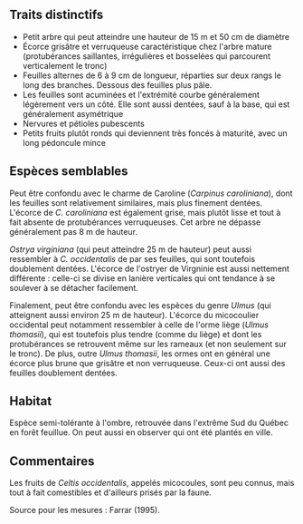 
<!--
2-https://www.inaturalist.org/observations/163558822
2-https://www.inaturalist.org/observations/190094272
3-https://www.inaturalist.org/observations/190094272
1-https://www.inaturalist.org/observations/241514069
3-https://www.inaturalist.org/observations/246033817
1-https://www.inaturalist.org/observations/218555740
3-https://www.inaturalist.org/observations/176161835
2-https://www.inaturalist.org/observations/184854368
-->

## Traits distinctifs

- Petit arbre qui peut atteindre une hauteur de 15 m et 50 cm de diamètre
- Écorce grisâtre et verruqueuse caractéristique chez l'arbre mature (protubérances saillantes, irrégulières et bosselées qui parcourent verticalement le tronc)
- Feuilles alternes de 6 à 9 cm de longueur, réparties sur deux rangs le long des branches. Dessous des feuilles plus pâle.
- Les feuilles sont acuminées et l'extrémité courbe généralement légèrement vers un côté. Elle sont aussi dentées, sauf à la base, qui est généralement asymétrique
-  Nervures et pétioles pubescents
- Petits fruits plutôt ronds qui deviennent très foncés à maturité, avec un long pédoncule mince

## Espèces semblables

Peut être confondu avec le charme de Caroline (_Carpinus caroliniana_), dont les feuilles sont relativement similaires, mais plus finement dentées. L'écorce de _C. caroliniana_ est également grise, mais plutôt lisse et tout à fait absente de protubérances verruqueuses. Cet arbre ne dépasse généralement pas 8 m de hauteur. 

 _Ostrya virginiana_ (qui peut atteindre 25 m de hauteur) peut aussi ressembler à _C. occidentalis_ de par ses feuilles, qui sont toutefois doublement dentées. L'écorce de l'ostryer de Virgninie est aussi nettement différente : celle-ci se divise en lanière verticales qui ont tendance à se soulever à se détacher facilement.

 Finalement, peut être confondu avec les espèces du genre _Ulmus_ (qui atteignent aussi environ 25 m de hauteur). L'écorce du micocoulier occidental peut notamment ressembler à celle de l'orme liège (_Ulmus thomasii_), qui est toutefois plus tendre (comme du liège) et dont les protubérances se retrouvent même sur les rameaux (et non seulement sur le tronc). De plus, outre _Ulmus thomasii_, les ormes ont en général une écorce plus brune que grisâtre et non verruqueuse. Ceux-ci ont aussi des feuilles doublement dentées.
 
## Habitat

Espèce semi-tolérante à l'ombre, retrouvée dans l'extrême Sud du Québec en forêt feuillue. On peut aussi en observer qui ont été plantés en ville. 

## Commentaires

Les fruits de _Celtis occidentalis_, appelés micocoules, sont peu connus, mais tout à fait comestibles et d'ailleurs prisés par la faune. 

Source pour les mesures : Farrar (1995).


